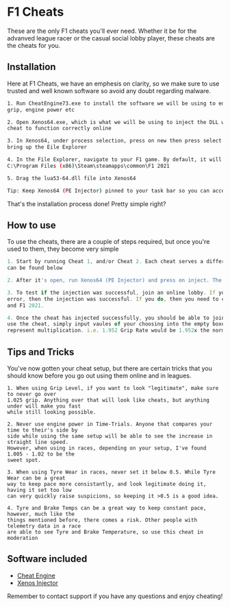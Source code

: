 # F1 Cheats

These are the only F1 cheats you'll ever need. Whether it be for the advanved league racer or the casual social lobby player, these cheats are the cheats for you.


## Installation

Here at F1 Cheats, we have an emphesis on clarity, so we make sure to use trusted and well known software so avoid any doubt regarding malware.

```bash
1. Run CheatEngine73.exe to install the software we will be using to edit things like
grip, engine power etc

2. Open Xenos64.exe, which is what we will be using to inject the DLL which allows the
cheat to function correctly online

3. In Xenos64, under process selection, press on new then press select. That will then
bring up the Eile Explorer

4. In the File Explorer, navigate to your F1 game. By default, it will be in 
C:\Program Files (x86)\Steam\steamapps\common\F1 2021

5. Drag the lua53-64.dll file into Xenos64

Tip: Keep Xenos64 (PE Injector) pinned to your task bar so you can access it easily
```
    
That's the installation process done! Pretty simple right?
## How to use

To use the cheats, there are a couple of steps required, but once you're used to them, they become very simple

```javascript
1. Start by running Cheat 1, and/or Cheat 2. Each cheat serves a different purpose, which 
can be found below

2. After it's open, run Xenos64 (PE Injector) and press on inject. The game will now start

3. To test if the injection was successful, join an online lobby. If you do not get an
error, then the injection was successful. If you do, then you need to close both the cheat
and F1 2021. 

4. Once the cheat has injected successfully, you should be able to join online games! To
use the cheat, simply input vaules of your choosing into the empty boxes. The numbers
represent multiplication. i.e. 1.952 Grip Rate would be 1.952x the normal Grip Rate
```


## Tips and Tricks

You've now gotten your cheat setup, but there are certain tricks that you should know
before you go out using them online and in leagues.

```
1. When using Grip Level, if you want to look "legitimate", make sure to never go over 
1.025 grip. Anything over that will look like cheats, but anything under will make you fast
while still looking possible.

2. Never use engine power in Time-Trials. Anyone that compares your time to their's side by
side while using the same setup will be able to see the increase in straight line speed. 
However, when using in races, depending on your setup, I've found 1.005 - 1.02 to be the
sweet spot.

3. When using Tyre Wear in races, never set it below 0.5. While Tyre Wear can be a great
way to keep pace more consistantly, and look legitimate doing it, having it set too low
can very quickly raise suspicions, so keeping it >0.5 is a good idea.

4. Tyre and Brake Temps can be a great way to keep constant pace, however, much like the
things mentioned before, there comes a risk. Other people with telemetry data in a race
are able to see Tyre and Brake Temperature, so use this cheat in moderation
```
## Software included

 - [Cheat Engine](https://www.cheatengine.org/)
 - [Xenos Injector](https://www.unknowncheats.me/forum/general-programming-and-reversing/124013-xenos-injector-v2-3-2-a.html)

Remember to contact support if you have any questions and enjoy cheating!
